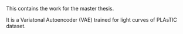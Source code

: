 This contains the work for the master thesis.

It is a Variatonal Autoencoder (VAE) trained for light curves of PLAsTIC dataset.
